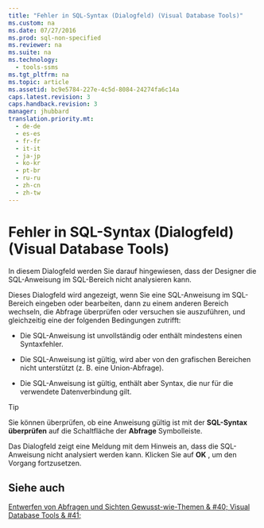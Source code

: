 ```yaml
---
title: "Fehler in SQL-Syntax (Dialogfeld) (Visual Database Tools)"
ms.custom: na
ms.date: 07/27/2016
ms.prod: sql-non-specified
ms.reviewer: na
ms.suite: na
ms.technology: 
  - tools-ssms
ms.tgt_pltfrm: na
ms.topic: article
ms.assetid: bc9e5784-227e-4c5d-8084-24274fa6c14a
caps.latest.revision: 3
caps.handback.revision: 3
manager: jhubbard
translation.priority.mt: 
  - de-de
  - es-es
  - fr-fr
  - it-it
  - ja-jp
  - ko-kr
  - pt-br
  - ru-ru
  - zh-cn
  - zh-tw
---
```

# Fehler in SQL-Syntax (Dialogfeld) (Visual Database Tools)
In diesem Dialogfeld werden Sie darauf hingewiesen, dass der Designer die SQL-Anweisung im SQL-Bereich nicht analysieren kann.  
  
Dieses Dialogfeld wird angezeigt, wenn Sie eine SQL-Anweisung im SQL-Bereich eingeben oder bearbeiten, dann zu einem anderen Bereich wechseln, die Abfrage überprüfen oder versuchen sie auszuführen, und gleichzeitig eine der folgenden Bedingungen zutrifft:  
  
-   Die SQL-Anweisung ist unvollständig oder enthält mindestens einen Syntaxfehler.  
  
-   Die SQL-Anweisung ist gültig, wird aber von den grafischen Bereichen nicht unterstützt (z. B. eine Union-Abfrage).  
  
-   Die SQL-Anweisung ist gültig, enthält aber Syntax, die nur für die verwendete Datenverbindung gilt.  
  
> [!TIP]  
> Sie können überprüfen, ob eine Anweisung gültig ist mit der **SQL-Syntax überprüfen** auf die Schaltfläche der **Abfrage** Symbolleiste.  
  
Das Dialogfeld zeigt eine Meldung mit dem Hinweis an, dass die SQL-Anweisung nicht analysiert werden kann. Klicken Sie auf **OK** , um den Vorgang fortzusetzen.  
  
## Siehe auch  
[Entwerfen von Abfragen und Sichten Gewusst-wie-Themen & #40; Visual Database Tools & #41;](../content/Design-Queries-and-Views-How-to-Topics--Visual-Database-Tools-.md)  
  
